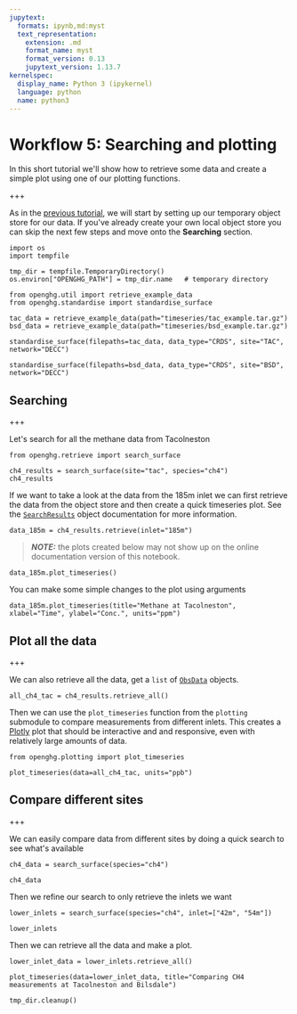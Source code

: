 ```yaml
---
jupytext:
  formats: ipynb,md:myst
  text_representation:
    extension: .md
    format_name: myst
    format_version: 0.13
    jupytext_version: 1.13.7
kernelspec:
  display_name: Python 3 (ipykernel)
  language: python
  name: python3
---
```


# Workflow 5: Searching and plotting

In this short tutorial we'll show how to retrieve some data and create a simple plot using one of our plotting functions.

+++

As in the [previous tutorial](1_Adding_observation_data.ipynb), we will start by setting up our temporary object store for our data. If you've already create your own local object store you can skip the next few steps and move onto the **Searching** section.

```{code-cell} ipython3
import os
import tempfile

tmp_dir = tempfile.TemporaryDirectory()
os.environ["OPENGHG_PATH"] = tmp_dir.name   # temporary directory
```

```{code-cell} ipython3
from openghg.util import retrieve_example_data
from openghg.standardise import standardise_surface

tac_data = retrieve_example_data(path="timeseries/tac_example.tar.gz")
bsd_data = retrieve_example_data(path="timeseries/bsd_example.tar.gz")
```

```{code-cell} ipython3
standardise_surface(filepaths=tac_data, data_type="CRDS", site="TAC", network="DECC")
```

```{code-cell} ipython3
standardise_surface(filepaths=bsd_data, data_type="CRDS", site="BSD", network="DECC")
```

## Searching

+++

Let's search for all the methane data from Tacolneston

```{code-cell} ipython3
from openghg.retrieve import search_surface

ch4_results = search_surface(site="tac", species="ch4")
ch4_results
```

If we want to take a look at the data from the 185m inlet we can first retrieve the data from the object store and then create a quick timeseries plot. See the [`SearchResults`](https://docs.openghg.org/api/api_dataobjects.html#openghg.dataobjects.SearchResults) object documentation for more information.

```{code-cell} ipython3
data_185m = ch4_results.retrieve(inlet="185m")
```

> **_NOTE:_**  the plots created below may not show up on the online documentation version of this notebook.

```{code-cell} ipython3
data_185m.plot_timeseries()
```

You can make some simple changes to the plot using arguments

```{code-cell} ipython3
data_185m.plot_timeseries(title="Methane at Tacolneston", xlabel="Time", ylabel="Conc.", units="ppm")
```

## Plot all the data

+++

We can also retrieve all the data, get a `list` of [`ObsData`](https://docs.openghg.org/api/api_dataobjects.html#openghg.dataobjects.ObsData) objects.

```{code-cell} ipython3
all_ch4_tac = ch4_results.retrieve_all()
```

Then we can use the `plot_timeseries` function from the `plotting` submodule to compare measurements from different inlets. This creates a [Plotly](https://plotly.com/python/) plot that should be interactive and and responsive, even with relatively large amounts of data.

```{code-cell} ipython3
from openghg.plotting import plot_timeseries

plot_timeseries(data=all_ch4_tac, units="ppb")
```

## Compare different sites

+++

We can easily compare data from different sites by doing a quick search to see what's available

```{code-cell} ipython3
ch4_data = search_surface(species="ch4")
```

```{code-cell} ipython3
ch4_data
```

Then we refine our search to only retrieve the inlets we want

```{code-cell} ipython3
lower_inlets = search_surface(species="ch4", inlet=["42m", "54m"])
```

```{code-cell} ipython3
lower_inlets
```

Then we can retrieve all the data and make a plot.

```{code-cell} ipython3
lower_inlet_data = lower_inlets.retrieve_all()
```

```{code-cell} ipython3
plot_timeseries(data=lower_inlet_data, title="Comparing CH4 measurements at Tacolneston and Bilsdale")
```

```{code-cell} ipython3
tmp_dir.cleanup()
```
